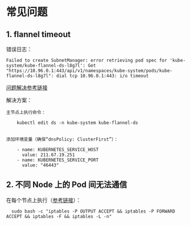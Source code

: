 # 常见问题

## 1. flannel timeout

错误日志：
```
Failed to create SubnetManager: error retrieving pod spec for 'kube-system/kube-flannel-ds-l8g7l': Get "https://10.96.0.1:443/api/v1/namespaces/kube-system/pods/kube-flannel-ds-l8g7l": dial tcp 10.96.0.1:443: i/o timeout
```

[问题解决参考链接](https://blog.fanfengqiang.com/2019/07/27/kubernetes%E7%8E%AF%E5%A2%83%E4%B8%ADflannel%E7%BD%91%E7%BB%9C%E6%8F%92%E4%BB%B6%E7%9A%84DNS%E4%B8%8Ehosts%E6%96%87%E4%BB%B6%E7%9A%84%E4%BC%98%E5%85%88%E7%BA%A7%E9%97%AE%E9%A2%98/)

解决方案：
```
主节点上执行命令：

    kubectl edit ds -n kube-system kube-flannel-ds
    

添加环境变量（确保“dnsPolicy: ClusterFirst”）：

    - name: KUBERNETES_SERVICE_HOST
      value: 211.67.19.251
    - name: KUBERNETES_SERVICE_PORT
      value: "46443"
```

## 2. 不同 Node 上的 Pod 间无法通信

在每个节点上执行（[参考链接](https://my.oschina.net/u/4275236/blog/3354231)）：
```
  sudo bash -c "iptables -P OUTPUT ACCEPT && iptables -P FORWARD ACCEPT && iptables -F && iptables -L -n"
```
